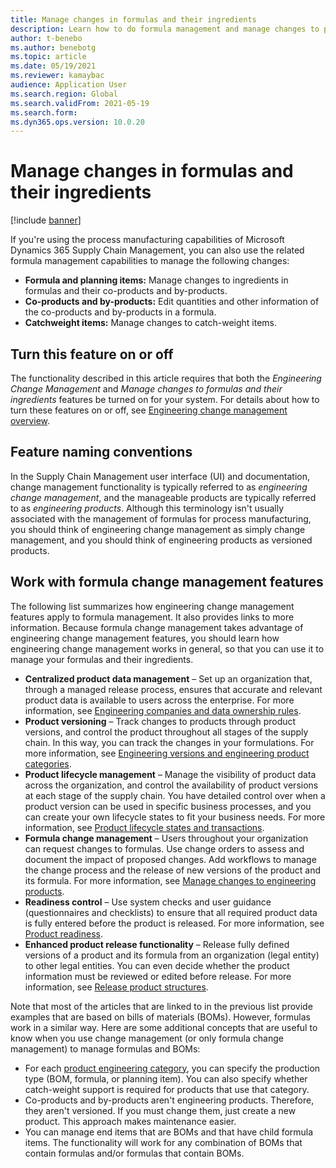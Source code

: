 ```yaml
---
title: Manage changes in formulas and their ingredients
description: Learn how to do formula management and manage changes to process manufacturing master data, including an outline on toggling this feature.
author: t-benebo
ms.author: benebotg
ms.topic: article
ms.date: 05/19/2021
ms.reviewer: kamaybac
audience: Application User
ms.search.region: Global
ms.search.validFrom: 2021-05-19
ms.search.form:
ms.dyn365.ops.version: 10.0.20
---
```


# Manage changes in formulas and their ingredients

[!include [banner](../includes/banner.md)]

If you're using the process manufacturing capabilities of Microsoft Dynamics 365 Supply Chain Management, you can also use the related formula management capabilities to manage the following changes:

- **Formula and planning items:** Manage changes to ingredients in formulas and their co-products and by-products.
- **Co-products and by-products:** Edit quantities and other information of the co-products and by-products in a formula.
- **Catchweight items:** Manage changes to catch-weight items.

## Turn this feature on or off

The functionality described in this article requires that both the *Engineering Change Management* and *Manage changes to formulas and their ingredients* features be turned on for your system. For details about how to turn these features on or off, see [Engineering change management overview](product-engineering-overview.md).

## Feature naming conventions

In the Supply Chain Management user interface (UI) and documentation, change management functionality is typically referred to as *engineering change management*, and the manageable products are typically referred to as *engineering products*. Although this terminology isn't usually associated with the management of formulas for process manufacturing, you should think of engineering change management as simply change management, and you should think of engineering products as versioned products.

## Work with formula change management features

The following list summarizes how engineering change management features apply to formula management. It also provides links to more information. Because formula change management takes advantage of engineering change management features, you should learn how engineering change management works in general, so that you can use it to manage your formulas and their ingredients.

- **Centralized product data management** – Set up an organization that, through a managed release process, ensures that accurate and relevant product data is available to users across the enterprise. For more information, see [Engineering companies and data ownership rules](engineering-org-data-ownership-rules.md).
- **Product versioning** – Track changes to products through product versions, and control the product throughout all stages of the supply chain. In this way, you can track the changes in your formulations. For more information, see [Engineering versions and engineering product categories](engineering-versions-product-category.md).
- **Product lifecycle management** – Manage the visibility of product data across the organization, and control the availability of product versions at each stage of the supply chain. You have detailed control over when a product version can be used in specific business processes, and you can create your own lifecycle states to fit your business needs. For more information, see [Product lifecycle states and transactions](product-lifecycle-state-transactions.md).
- **Formula change management** – Users throughout your organization can request changes to formulas. Use change orders to assess and document the impact of proposed changes. Add workflows to manage the change process and the release of new versions of the product and its formula. For more information, see [Manage changes to engineering products](engineering-change-management.md).
- **Readiness control** – Use system checks and user guidance (questionnaires and checklists) to ensure that all required product data is fully entered before the product is released. For more information, see [Product readiness](product-readiness.md).
- **Enhanced product release functionality** – Release fully defined versions of a product and its formula from an organization (legal entity) to other legal entities. You can even decide whether the product information must be reviewed or edited before release. For more information, see [Release product structures](release-product-structure.md).

Note that most of the articles that are linked to in the previous list provide examples that are based on bills of materials (BOMs). However, formulas work in a similar way. Here are some additional concepts that are useful to know when you use change management (or only formula change management) to manage formulas and BOMs:

- For each [product engineering category](engineering-versions-product-category.md), you can specify the production type (BOM, formula, or planning item). You can also specify whether catch-weight support is required for products that use that category.
- Co-products and by-products aren't engineering products. Therefore, they aren't versioned. If you must change them, just create a new product. This approach makes maintenance easier.
- You can manage end items that are BOMs and that have child formula items. The functionality will work for any combination of BOMs that contain formulas and/or formulas that contain BOMs.
